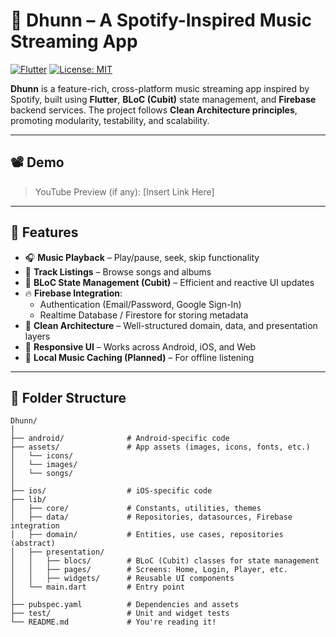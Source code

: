 # 🎵 Dhunn – A Spotify-Inspired Music Streaming App

[![Flutter](https://img.shields.io/badge/Built%20with-Flutter-blue.svg)](https://flutter.dev)
[![License: MIT](https://img.shields.io/badge/License-MIT-yellow.svg)](LICENSE)

**Dhunn** is a feature-rich, cross-platform music streaming app inspired by Spotify, built using **Flutter**, **BLoC (Cubit)** state management, and **Firebase** backend services. The project follows **Clean Architecture principles**, promoting modularity, testability, and scalability.

---

## 📽 Demo

> YouTube Preview (if any): [Insert Link Here]

---

## 📌 Features

- 🎧 **Music Playback** – Play/pause, seek, skip functionality
- 🎵 **Track Listings** – Browse songs and albums
- 🧠 **BLoC State Management (Cubit)** – Efficient and reactive UI updates
- 🔥 **Firebase Integration**:
  - Authentication (Email/Password, Google Sign-In)
  - Realtime Database / Firestore for storing metadata
- 🧼 **Clean Architecture** – Well-structured domain, data, and presentation layers
- 📱 **Responsive UI** – Works across Android, iOS, and Web
- 💚 **Local Music Caching (Planned)** – For offline listening

---

## 📂 Folder Structure

```plaintext
Dhunn/
│
├── android/              # Android-specific code
├── assets/               # App assets (images, icons, fonts, etc.)
│   └── icons/
│   └── images/
│   └── songs/
│
├── ios/                  # iOS-specific code
├── lib/
│   ├── core/             # Constants, utilities, themes
│   ├── data/             # Repositories, datasources, Firebase integration
│   ├── domain/           # Entities, use cases, repositories (abstract)
│   ├── presentation/
│   │   ├── blocs/        # BLoC (Cubit) classes for state management
│   │   ├── pages/        # Screens: Home, Login, Player, etc.
│   │   ├── widgets/      # Reusable UI components
│   └── main.dart         # Entry point
│
├── pubspec.yaml          # Dependencies and assets
├── test/                 # Unit and widget tests
└── README.md             # You're reading it!
